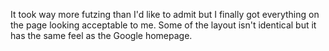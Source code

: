 It took way more futzing than I'd like to admit but I finally got everything on the page looking acceptable to me. Some of the layout isn't identical but it has the same feel as the Google homepage. 
